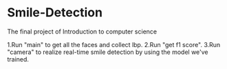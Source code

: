 # Smile-Detection
The final project of Introduction to computer science

1.Run "main" to get all the faces and collect lbp.
2.Run "get f1 score".
3.Run "camera" to realize real-time smile detection by using the model we've trained.
